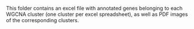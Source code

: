 This folder contains an excel file 
with annotated genes belonging to each WGCNA cluster (one cluster per excel spreadsheet), as well as PDF images of the corresponding clusters. 

